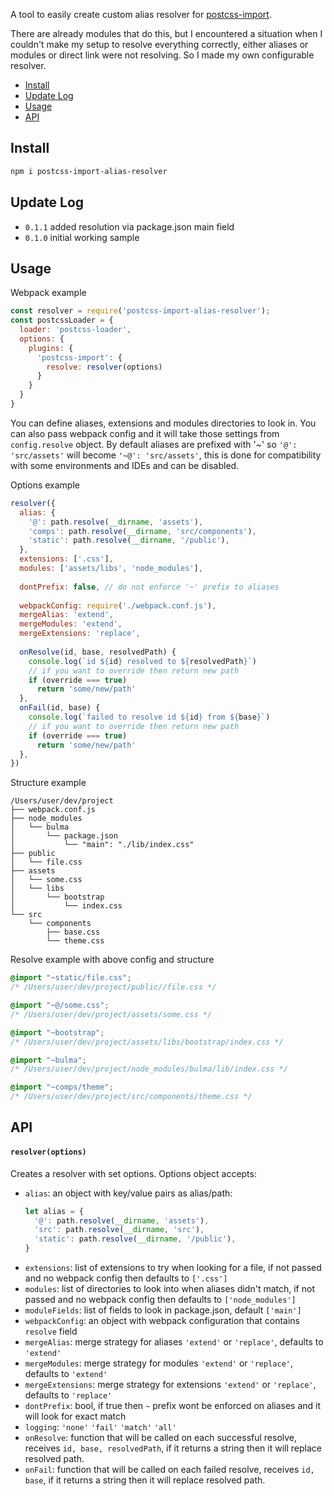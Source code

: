 A tool to easily create custom alias resolver for [postcss-import](https://github.com/postcss/postcss-import). 

There are already modules that do this, but I encountered a situation when I couldn't make my setup to resolve everything correctly, either aliases or modules or direct link were not resolving. So I made my own configurable resolver.

- [Install](#install)
- [Update Log](#update-log)
- [Usage](#usage)
- [API](#api)

## Install
```bash
npm i postcss-import-alias-resolver
```

## Update Log
- `0.1.1` added resolution via package.json main field
- `0.1.0` initial working sample

## Usage
Webpack example
```javascript
const resolver = require('postcss-import-alias-resolver');
const postcssLoader = {
  loader: 'postcss-loader',
  options: {
    plugins: {
      'postcss-import': {
        resolve: resolver(options)
      }
    }
  }
}
```

You can define aliases, extensions and modules directories to look in. You can also pass webpack config and it will take those settings from `config.resolve` object. By default aliases are prefixed with '~' so `'@': 'src/assets'` will become `'~@': 'src/assets'`, this is done for compatibility with some environments and IDEs and can be disabled.


Options example

```javascript
resolver({
  alias: {
    '@': path.resolve(__dirname, 'assets'),
    'comps': path.resolve(__dirname, 'src/components'),
    'static': path.resolve(__dirname, '/public'),
  },
  extensions: ['.css'],
  modules: ['assets/libs', 'node_modules'],
  
  dontPrefix: false, // do not enforce '~' prefix to aliases
  
  webpackConfig: require('./webpack.conf.js'),
  mergeAlias: 'extend',
  mergeModules: 'extend',
  mergeExtensions: 'replace',
  
  onResolve(id, base, resolvedPath) {
    console.log(`id ${id} resolved to ${resolvedPath}`)
    // if you want to override then return new path
    if (override === true)
      return 'some/new/path'
  },
  onFail(id, base) {
    console.log(`failed to resolve id ${id} from ${base}`)
    // if you want to override then return new path
    if (override === true)
      return 'some/new/path'     
  },
})
```

Structure example

```
/Users/user/dev/project
├── webpack.conf.js
├── node_modules
│   └── bulma
│       └── package.json
│           └── "main": "./lib/index.css"
├── public
│   └── file.css
├── assets
│   └── some.css
│   └── libs
│       └── bootstrap
│           └── index.css
└── src
    └── components
        ├── base.css
        └── theme.css
```

Resolve example with above config and structure

```css
@import "~static/file.css";
/* /Users/user/dev/project/public//file.css */

@import "~@/some.css";
/* /Users/user/dev/project/assets/some.css */

@import "~bootstrap";
/* /Users/user/dev/project/assets/libs/bootstrap/index.css */

@import "~bulma";
/* /Users/user/dev/project/node_modules/bulma/lib/index.css */

@import "~comps/theme";
/* /Users/user/dev/project/src/components/theme.css */
```

## API

#### `resolver(options)`
Creates a resolver with set options.
Options object accepts:
- `alias`: an object with key/value pairs as alias/path:
  ```javascript
  let alias = {
    '@': path.resolve(__dirname, 'assets'),
    'src': path.resolve(__dirname, 'src'),
    'static': path.resolve(__dirname, '/public'),
  }
  ```
- `extensions`: list of extensions to try when looking for a file, if not passed and no webpack config then defaults to `['.css']`
- `modules`: list of directories to look into when aliases didn't match, if not passed and no webpack config then defaults to `['node_modules']`
- `moduleFields`: list of fields to look in package.json, default `['main']`
- `webpackConfig`: an object with webpack configuration that contains `resolve` field
- `mergeAlias`: merge strategy for aliases `'extend'` or `'replace'`, defaults to `'extend'`
- `mergeModules`: merge strategy for modules `'extend'` or `'replace'`, defaults to `'extend'`
- `mergeExtensions`: merge strategy for extensions `'extend'` or `'replace'`, defaults to `'replace'`
- `dontPrefix`: bool, if true then `~` prefix wont be enforced on aliases and it will look for exact match
- `logging`: `'none'` `'fail'` `'match'` `'all'` 
- `onResolve`: function that will be called on each successful resolve, receives `id, base, resolvedPath`, if it returns a string then it will replace resolved path.
- `onFail`: function that will be called on each failed resolve, receives `id, base`, if it returns a string then it will replace resolved path.
